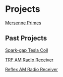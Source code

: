 # Projects

[Mersenne Primes](https://newell.github.io/projects/mersenne-primes)

## Past Projects

[Spark-gap Tesla Coil](https://newell.github.io/projects/spark-gap-tesla-coil)

[TRF AM Radio Receiver](https://newell.github.io/projects/trf-am-radio-receiver)

[Reflex AM Radio Receiver](https://newell.github.io/projects/reflex-am-radio-receiver)